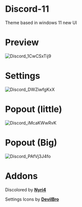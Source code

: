 # Discord-11
Theme based in windows 11 new UI

# Preview
![Discord_1CwCSxTij9](https://user-images.githubusercontent.com/79029257/152786215-6c7dfe37-b871-4fd3-bc74-d2d1f4ba51fc.png)

# Settings
![Discord_DWZiwfgKxX](https://user-images.githubusercontent.com/79029257/152786284-6e8d8fc7-063a-468c-93a0-b43d70321187.png)

# Popout (little)
![Discord_iMcaKWwRvK](https://user-images.githubusercontent.com/79029257/152786377-b1a25615-c15e-44a6-9947-318f8731b7ad.png)

# Popout (Big)
![Discord_PAfVj3J4fo](https://user-images.githubusercontent.com/79029257/152786422-d7995c16-ff12-47a0-9b92-ed5d44e17119.png)

# Addons
Discolored by **[Nyri4](https://github.com/NYRI4/Discolored)**

Settings Icons by **[DevilBro](https://github.com/mwittrien/BetterDiscordAddons/blob/master/Themes/_res/SettingsIcons.css)**
